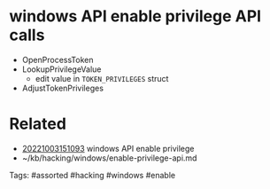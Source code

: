 # windows API enable privilege API calls
- OpenProcessToken
- LookupPrivilegeValue
  - edit value in `TOKEN_PRIVILEGES` struct
- AdjustTokenPrivileges

# Related
- [20221003151093](/zet/20221003151093/README.md) windows API enable privilege
- ~/kb/hacking/windows/enable-privilege-api.md

Tags:
    #assorted #hacking #windows #enable
